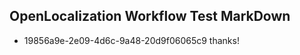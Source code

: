 ## OpenLocalization Workflow Test MarkDown
* 19856a9e-2e09-4d6c-9a48-20d9f06065c9 thanks!

<!--HONumber=Aug16_HO4-->


